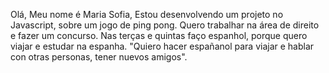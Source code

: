 Olá,
Meu nome é Maria Sofia, 
Estou desenvolvendo um projeto no Javascript, sobre um jogo de ping pong.
Quero trabalhar na área de direito e fazer um concurso.
Nas terças e quintas faço espanhol, porque quero viajar e estudar na espanha.
"Quiero hacer españanol para viajar e hablar con otras personas, tener nuevos amigos".
  
